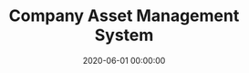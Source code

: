---
layout: inner
position: right
title: 'Company Asset Management System'
lead_text: 'A system to manage registered assets of the company and captures its inspection reports. I designed the solutions and developed its web CMS and API Service.'
tags: ['MySQL', 'PHP, Yii 2', 'Rest API', 'HTML, CSS', 'JS, jQuery']
featured_image: ['/img/posts/pjb-aset-min.png']
date: 2020-06-01 00:00:00
categories: ['Solution, Web, API']
project_link: ''
button_icon: ''
button_text: ''
order: 25
visible: 1
company: 'Freelance'
---